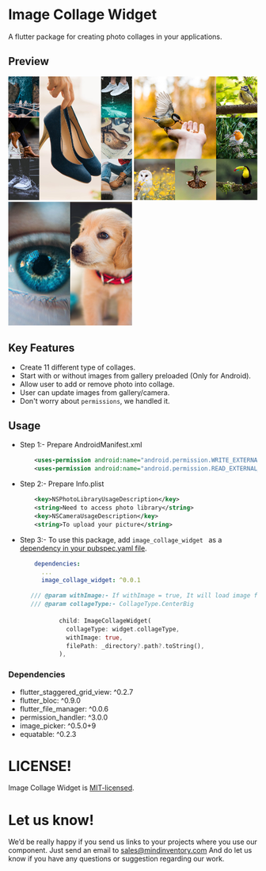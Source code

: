 # Image Collage Widget

A flutter package for creating photo collages in your applications.

## Preview
![image](/media/center_big_fr.png)  ![image](/media/left_big_rf.png)   ![image](/media/v_split_rf.png)

## Key Features

* Create 11 different type of collages.
* Start with or without images from gallery preloaded (Only for Android).
* Allow user to add or remove photo into collage.
* User can update images from gallery/camera.
* Don't worry about `permissions`, we handled it.


## Usage

 * Step 1:- Prepare AndroidManifest.xml
 
    ```xml
        <uses-permission android:name="android.permission.WRITE_EXTERNAL_STORAGE"/>
        <uses-permission android:name="android.permission.READ_EXTERNAL_STORAGE"/>
    ```

 * Step 2:- Prepare Info.plist

    ```xml
        <key>NSPhotoLibraryUsageDescription</key>
        <string>Need to access photo library</string>
        <key>NSCameraUsageDescription</key>
        <string>To upload your picture</string>
    ```

 * Step 3:- To use this package, add `image_collage_widget ` as a [dependency in your pubspec.yaml file](https://flutter.io/platform-plugins/).

     ```yaml
         dependencies:
           ...
           image_collage_widget: ^0.0.1
     ```

   ```dart
      /// @param withImage:- If withImage = true, It will load image from given {filePath (default = "Camera")}
      /// @param collageType:- CollageType.CenterBig

              child: ImageCollageWidget(
                collageType: widget.collageType,
                withImage: true,
                filePath: _directory?.path?.toString(),
              ),

   ```

### Dependencies

* flutter_staggered_grid_view: ^0.2.7
* flutter_bloc: ^0.9.0
* flutter_file_manager: ^0.0.6
* permission_handler: ^3.0.0
* image_picker: ^0.5.0+9
* equatable: ^0.2.3

# LICENSE!

Image Collage Widget is [MIT-licensed](/LICENSE).


# Let us know!

We’d be really happy if you send us links to your projects where you use our component. Just send an email to sales@mindinventory.com And do let us know if you have any questions or suggestion regarding our work.
